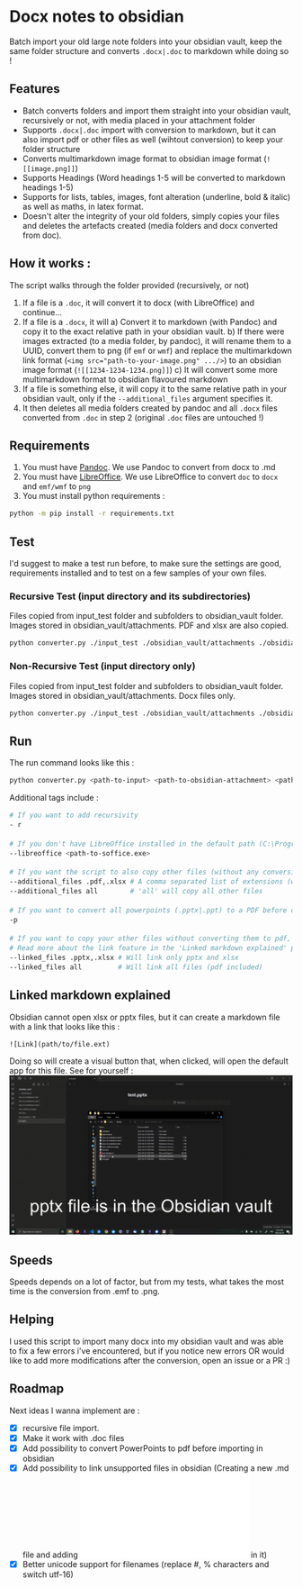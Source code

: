 # Docx notes to obsidian

Batch import your old large note folders into your obsidian vault, keep the same folder structure and converts `.docx|.doc` to markdown while doing so !

## Features 
- Batch converts folders and import them straight into your obsidian vault, recursively or not, with media placed in your attachment folder
- Supports `.docx|.doc` import with conversion to markdown, but it can also import pdf or other files as well (wihtout conversion) to keep your folder structure
- Converts multimarkdown image format to obsidian image format (`![[image.png]]`)
- Supports Headings (Word headings 1-5 will be converted to markdown headings 1-5)
- Supports for lists, tables, images, font alteration (underline, bold & italic) as well as maths, in latex format.
- Doesn't alter the integrity of your old folders, simply copies your files and deletes the artefacts created (media folders and docx converted from doc).

## How it works :
The script walks through the folder provided (recursively, or not)
1) If a file is a `.doc`, it will convert it to docx (with LibreOffice) and continue...
2) If a file is a `.docx`, it will 
   a) Convert it to markdown (with Pandoc) and copy it to the exact relative path in your obsidian vault.
   b) If there were images extracted (to a media folder, by pandoc), it will rename them to a UUID, convert them to png (if `emf` or `wmf`) and replace the multimarkdown link format (`<img src="path-to-your-image.png" .../>`) to an obsidian image format (`![[1234-1234-1234.png]]`)
   c) It will convert some more multimarkdown format to obsidian flavoured markdown
3) If a file is something else, it will copy it to the same relative path in your obsidian vault, only if the `--additional_files` argument specifies it.
4) It then deletes all media folders created by pandoc and all `.docx` files converted from `.doc` in step 2 (original `.doc` files are untouched !)

## Requirements

1) You must have [Pandoc](https://pandoc.org/installing.html). We use Pandoc to convert from docx to .md
2) You must have [LibreOffice](https://www.libreoffice.org/download/download-libreoffice/). We use LibreOffice to convert `doc` to `docx` and `emf/wmf` to `png`
3) You must install python requirements : 
```bash
python -m pip install -r requirements.txt 
```
## Test
I'd suggest to make a test run before, to make sure the settings are good, requirements installed and to test on a few samples of your own files.

### Recursive Test (input directory and its subdirectories)
Files copied from input_test folder and subfolders to obsidian_vault folder. Images stored in obsidian_vault/attachments. PDF and xlsx are also copied.
```bash
python converter.py ./input_test ./obsidian_vault/attachments ./obsidian_vault --additional_files .xslx,.pdf -r
```

### Non-Recursive Test (input directory only)
Files copied from input_test folder and subfolders to obsidian_vault folder. Images stored in obsidian_vault/attachments. Docx files only.
```bash
python converter.py ./input_test ./obsidian_vault/attachments ./obsidian_vault 
```

## Run 
The run command looks like this :
```bash
python converter.py <path-to-input> <path-to-obsidian-attachment> <path-to-obsidian-output> 
```

Additional tags include : 
```bash
# If you want to add recursivity
- r 

# If you don't have LibreOffice installed in the default path (C:\Program Files\LibreOffice\program\soffice.exe)
--libreoffice <path-to-soffice.exe>

# If you want the script to also copy other files (without any conversion) while going through the folders
--additional_files .pdf,.xlsx # A comma separated list of extensions (with '.' before); Or
--additional_files all        # 'all' will copy all other files

# If you want to convert all powerpoints (.pptx|.ppt) to a PDF before copying it (NOTE: you have to add '.pptx,.ppt' or 'all' to the `--additional_files` argument) 
-p

# If you want to copy your other files without converting them to pdf, but still want to access it through obsidian, you can use the linked_files feature
# Read more about the link feature in the 'Linked markdown explained' part down below
--linked_files .pptx,.xlsx # Will link only pptx and xlsx
--linked_files all         # Will link all files (pdf included)

```

## Linked markdown explained
Obsidian cannot open xlsx or pptx files, but it can create a markdown file with a link that looks like this :
```
![Link](path/to/file.ext)
```
Doing so will create a visual button that, when clicked, will open the default app for this file. 
See for yourself :
![Obsidian relative links demo](assets/obsidian-relative-link-demo.gif)


## Speeds
Speeds depends on a lot of factor, but from my tests, what takes the most time is the conversion from .emf to .png.

## Helping 
I used this script to import many docx into my obsidian vault and was able to fix a few errors i've encountered, but if you notice new errors OR would like to add more modifications after the conversion, open an issue or a PR :)

## Roadmap
Next ideas I wanna implement are :
- [x] recursive file import.
- [x] Make it work with .doc files
- [x] Add possibility to convert PowerPoints to pdf before importing in obsidian
- [x] Add possibility to link unsupported files in obsidian (Creating a new .md file and adding ![File](path/to/excel.ext) in it)
- [x] Better unicode support for filenames (replace #, % characters and switch utf-16)
